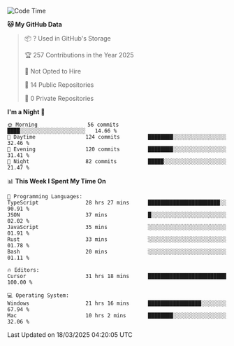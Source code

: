 <!--START_SECTION:waka-->
![Code Time](http://img.shields.io/badge/Code%20Time-6%2C786%20hrs%204%20mins-blue)

**🐱 My GitHub Data** 

> 📦 ? Used in GitHub's Storage 
 > 
> 🏆 257 Contributions in the Year 2025
 > 
> 🚫 Not Opted to Hire
 > 
> 📜 14 Public Repositories 
 > 
> 🔑 0 Private Repositories 
 > 
**I'm a Night 🦉** 

```text
🌞 Morning                56 commits          ████░░░░░░░░░░░░░░░░░░░░░   14.66 % 
🌆 Daytime                124 commits         ████████░░░░░░░░░░░░░░░░░   32.46 % 
🌃 Evening                120 commits         ████████░░░░░░░░░░░░░░░░░   31.41 % 
🌙 Night                  82 commits          █████░░░░░░░░░░░░░░░░░░░░   21.47 % 
```


📊 **This Week I Spent My Time On** 

```text
💬 Programming Languages: 
TypeScript               28 hrs 27 mins      ███████████████████████░░   90.91 % 
JSON                     37 mins             █░░░░░░░░░░░░░░░░░░░░░░░░   02.02 % 
JavaScript               35 mins             ░░░░░░░░░░░░░░░░░░░░░░░░░   01.91 % 
Rust                     33 mins             ░░░░░░░░░░░░░░░░░░░░░░░░░   01.78 % 
Bash                     20 mins             ░░░░░░░░░░░░░░░░░░░░░░░░░   01.11 % 

🔥 Editors: 
Cursor                   31 hrs 18 mins      █████████████████████████   100.00 % 

💻 Operating System: 
Windows                  21 hrs 16 mins      █████████████████░░░░░░░░   67.94 % 
Mac                      10 hrs 2 mins       ████████░░░░░░░░░░░░░░░░░   32.06 % 
```


 Last Updated on 18/03/2025 04:20:05 UTC
<!--END_SECTION:waka-->

